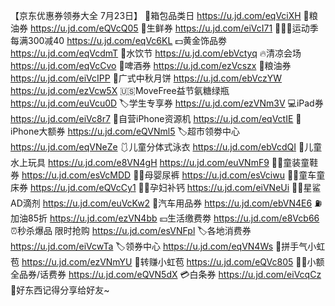 【京东优惠券领券大全 7月23日】
🎒箱包品类日
https://u.jd.com/eqVciXH
🍚粮油券
https://u.jd.com/eQVcQ05
🍉生鲜券
https://u.jd.com/eiVcI71
🏃🏻‍♀运动季每满300减40
https://u.jd.com/eqVc6KL
💵黄金饰品劵
https://u.jd.com/eqVcdmT
🥤水饮节
https://u.jd.com/ebVctyq
🔥清凉会场
https://u.jd.com/eqVcCvo
🍺啤酒券
https://u.jd.com/ezVcszx
🍚粮油券
https://u.jd.com/eiVcIPP
🥮广式中秋月饼
https://u.jd.com/ebVczYW
https://u.jd.com/ezVcw5X
🇺🇸MoveFree益节氨糖绿瓶
https://u.jd.com/euVcu0D
🏷学生专享券
https://u.jd.com/ezVNm3V
💻iPad券
https://u.jd.com/eiVc8r7
📱自营iPhone资源机
https://u.jd.com/eqVctIE
 iPhone大额券
https://u.jd.com/eQVNml5
🏷超市领劵中心
https://u.jd.com/eqVNeZe
🩱儿童分体式泳衣
https://u.jd.com/ebVcdQI
🔫儿童水上玩具
https://u.jd.com/e8VN4gH
https://u.jd.com/euVNmF9
👶🏻童装童鞋券
https://u.jd.com/esVcMDD
👶🏻母婴尿裤
https://u.jd.com/esVciwu
👶🏻童车童床券
https://u.jd.com/eQVcCy1
🤰🏻孕妇补钙
https://u.jd.com/eiVNeUi
👶🏻星鲨 AD滴剂
https://u.jd.com/euVcKw2
🚗汽车用品券
https://u.jd.com/ebVN4E6
⛽加油85折
https://u.jd.com/ezVN4bb
💴生活缴费劵
https://u.jd.com/e8Vcb66
⏰秒杀爆品 限时抢购
https://u.jd.com/esVNFpl
🏷各地消费券
https://u.jd.com/eiVcwTa
🏷领券中心
https://u.jd.com/eqVN4Ws
🎰拼手气小虹苞
https://u.jd.com/ezVNmYU
🧧转赚小虹苞
https://u.jd.com/eQVc805
👍🏻小额全品券/话费券
https://u.jd.com/eQVN5dX
💳白条券
https://u.jd.com/eiVcqCz
🥳好东西记得分享给好友~